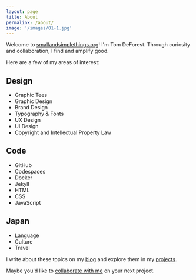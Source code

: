 ```yaml
---
layout: page
title: About
permalink: /about/
image: '/images/01-1.jpg'
---
```


Welcome to [smallandsimplethings.org](https://www.smallandsimplethings.org)! I'm Tom DeForest. Through curiosity and collaboration, I find and amplify good.

Here are a few of my areas of interest:

## Design
- Graphic Tees
- Graphic Design
- Brand Design
- Typography & Fonts
- UX Design
- UI Design
- Copyright and Intellectual Property Law

## Code
- GitHub
- Codespaces
- Docker
- Jekyll
- HTML
- CSS
- JavaScript

## Japan
- Language
- Culture
- Travel

I write about these topics on my [blog]({{site.baseurl}}/blog/) and explore them in my [projects]({{site.baseurl}}/projects/).

Maybe you'd like to [collaborate with me](mailto:smallandsimplethings@proton.me) on your next project.